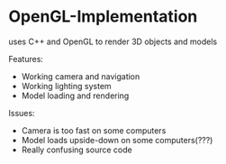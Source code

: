 # OpenGL-Implementation
uses C++ and OpenGL to render 3D objects and models

Features:
  - Working camera and navigation
  - Working lighting system
  - Model loading and rendering
  
Issues:
  - Camera is too fast on some computers
  - Model loads upside-down on some computers(???)
  - Really confusing source code
